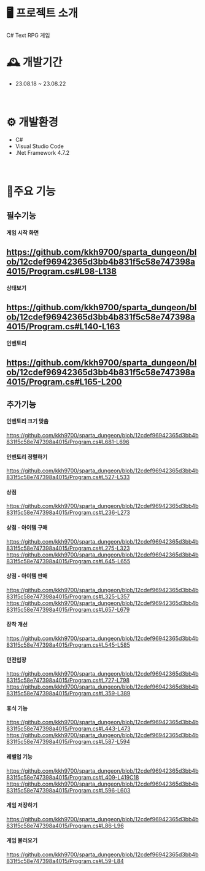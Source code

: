 # 🖥️ 프로젝트 소개
C# Text RPG 게임
<br>

# 🕰️ 개발기간
* 23.08.18 ~ 23.08.22
<br>

# ⚙️ 개발환경
* C#
* Visual Studio Code
* .Net Framework 4.7.2
<br>

# 📌주요 기능
## 필수기능

#### 게임 시작 화면
https://github.com/kkh9700/sparta_dungeon/blob/12cdef96942365d3bb4b831f5c58e747398a4015/Program.cs#L98-L138
---

#### 상태보기
https://github.com/kkh9700/sparta_dungeon/blob/12cdef96942365d3bb4b831f5c58e747398a4015/Program.cs#L140-L163
---

#### 인벤토리
https://github.com/kkh9700/sparta_dungeon/blob/12cdef96942365d3bb4b831f5c58e747398a4015/Program.cs#L165-L200
---

## 추가기능
#### 인벤토리 크기 맞춤
https://github.com/kkh9700/sparta_dungeon/blob/12cdef96942365d3bb4b831f5c58e747398a4015/Program.cs#L681-L696

#### 인벤토리 정렬하기
https://github.com/kkh9700/sparta_dungeon/blob/12cdef96942365d3bb4b831f5c58e747398a4015/Program.cs#L527-L533

#### 상점
https://github.com/kkh9700/sparta_dungeon/blob/12cdef96942365d3bb4b831f5c58e747398a4015/Program.cs#L236-L273

#### 상점 - 아이템 구매
https://github.com/kkh9700/sparta_dungeon/blob/12cdef96942365d3bb4b831f5c58e747398a4015/Program.cs#L275-L323
https://github.com/kkh9700/sparta_dungeon/blob/12cdef96942365d3bb4b831f5c58e747398a4015/Program.cs#L645-L655

#### 상점 - 아이템 판매
https://github.com/kkh9700/sparta_dungeon/blob/12cdef96942365d3bb4b831f5c58e747398a4015/Program.cs#L325-L357
https://github.com/kkh9700/sparta_dungeon/blob/12cdef96942365d3bb4b831f5c58e747398a4015/Program.cs#L657-L679

#### 장착 개선
https://github.com/kkh9700/sparta_dungeon/blob/12cdef96942365d3bb4b831f5c58e747398a4015/Program.cs#L545-L585

#### 던전입장
https://github.com/kkh9700/sparta_dungeon/blob/12cdef96942365d3bb4b831f5c58e747398a4015/Program.cs#L727-L798
https://github.com/kkh9700/sparta_dungeon/blob/12cdef96942365d3bb4b831f5c58e747398a4015/Program.cs#L359-L389

#### 휴식 기능
https://github.com/kkh9700/sparta_dungeon/blob/12cdef96942365d3bb4b831f5c58e747398a4015/Program.cs#L443-L473
https://github.com/kkh9700/sparta_dungeon/blob/12cdef96942365d3bb4b831f5c58e747398a4015/Program.cs#L587-L594

#### 레벨업 기능
https://github.com/kkh9700/sparta_dungeon/blob/12cdef96942365d3bb4b831f5c58e747398a4015/Program.cs#L409-L419C18
https://github.com/kkh9700/sparta_dungeon/blob/12cdef96942365d3bb4b831f5c58e747398a4015/Program.cs#L596-L603

#### 게임 저장하기
https://github.com/kkh9700/sparta_dungeon/blob/12cdef96942365d3bb4b831f5c58e747398a4015/Program.cs#L86-L96

#### 게임 불러오기
https://github.com/kkh9700/sparta_dungeon/blob/12cdef96942365d3bb4b831f5c58e747398a4015/Program.cs#L59-L84
